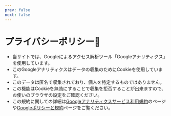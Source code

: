 ```yaml
---
prev: false
next: false
---
```


# プライバシーポリシー📝

* 当サイトでは、Googleによるアクセス解析ツール「Googleアナリティクス」を使用しています。  
* このGoogleアナリティクスはデータの収集のためにCookieを使用しています。  
* このデータは匿名で収集されており、個人を特定するものではありません。  
* この機能はCookieを無効にすることで収集を拒否することが出来ますので、お使いのブラウザの設定をご確認ください。  
* この規約に関しての詳細は[Googleアナリティクスサービス利用規約](https://marketingplatform.google.com/about/analytics/terms/jp/)のページや[Googleポリシーと規約](https://policies.google.com/technologies/ads?hl=ja)ページをご覧ください。
